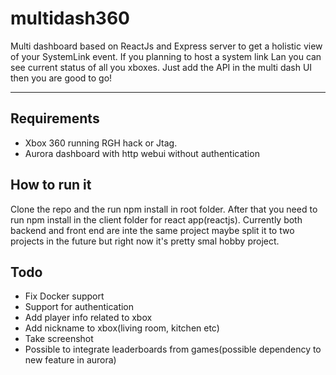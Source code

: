 # multidash360
Multi dashboard based on ReactJs and Express server to get a holistic view of your SystemLink event. If you planning to host a system link Lan you can see current status of all you xboxes. Just add the API in the multi dash UI then you are good to go!
- - - -
## Requirements ##
* Xbox 360 running RGH hack or Jtag. 
* Aurora dashboard with http webui without authentication

## How to run it ##
Clone the repo and the run npm install in root folder. After that you need to run npm install in the client folder for react app(reactjs). Currently both backend and front end are inte the same project maybe split it to two projects in the future but right now it's pretty smal hobby project.

## Todo ##
* Fix Docker support
* Support for authentication
* Add player info related to xbox
* Add nickname to xbox(living room, kitchen etc)
* Take screenshot
* Possible to integrate leaderboards from games(possible dependency to new feature in  aurora)